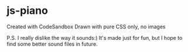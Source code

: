 # js-piano
Created with CodeSandbox
Drawn with pure CSS only, no images

P.S. I really dislike the way it sounds:) It's made just for fun, but I hope to find some better sound files in future.

